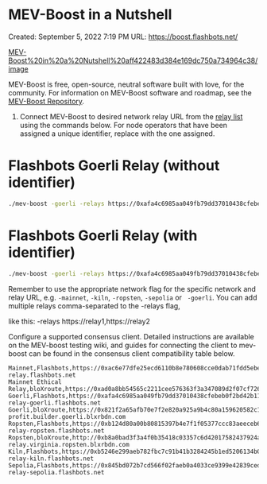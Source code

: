 # MEV-Boost in a Nutshell

Created: September 5, 2022 7:19 PM
URL: https://boost.flashbots.net/

[MEV-Boost%20in%20a%20Nutshell%20aff422483d384e169dc750a734964c38/image](MEV-Boost%20in%20a%20Nutshell%20aff422483d384e169dc750a734964c38/image)

MEV-Boost is free, open-source, neutral software built with love, for the community. For information on MEV-Boost software and roadmap, see the [MEV-Boost Repository](https://github.com/flashbots/mev-boost/).

1. Connect MEV-Boost to desired network relay URL from the [relay list](https://boost.flashbots.net/#block-8816bf07534945d08658c0dc35c7e48b) using the commands below. For node operators that have been assigned a unique identifier, replace **<identifier>** with the one assigned.

# Flashbots Goerli Relay (without identifier)
```bash
./mev-boost -goerli -relays https://0xafa4c6985aa049fb79dd37010438cfebeb0f2bd42b115b89dd678dab0670c1de38da0c4e9138c9290a398ecd9a0b3110@builder-relay-goerli.flashbots.net
```

# Flashbots Goerli Relay (with identifier)
```bash
./mev-boost -goerli -relays https://0xafa4c6985aa049fb79dd37010438cfebeb0f2bd42b115b89dd678dab0670c1de38da0c4e9138c9290a398ecd9a0b3110@builder-relay-goerli.flashbots.net?id=<identifier>
```
Remember to use the appropriate network flag for the specific network and relay URL, 
e.g. `-mainnet`, `-kiln`, `-ropsten`, `-sepolia` or ` -goerli`.
You can add multiple relays comma-separated to the -relays flag, 

like this: -relays https://relay1,https://relay2

Configure a supported consensus client. Detailed instructions are available on the MEV-boost testing wiki, and guides for connecting the client to mev-boost can be found in the consensus client compatibility table below.


```csv
Mainnet,Flashbots,https://0xac6e77dfe25ecd6110b8e780608cce0dab71fdd5ebea22a16c0205200f2f8e2e3ad3b71d3499c54ad14d6c21b41a37ae@boost-relay.flashbots.net
Mainnet Ethical Relay,bloXroute,https://0xad0a8bb54565c2211cee576363f3a347089d2f07cf72679d16911d740262694cadb62d7fd7483f27afd714ca0f1b9118@bloxroute.ethical.blxrbdn.com
Goerli,Flashbots,https://0xafa4c6985aa049fb79dd37010438cfebeb0f2bd42b115b89dd678dab0670c1de38da0c4e9138c9290a398ecd9a0b3110@builder-relay-goerli.flashbots.net
Goerli,bloXroute,https://0x821f2a65afb70e7f2e820a925a9b4c80a159620582c1766b1b09729fec178b11ea22abb3a51f07b288be815a1a2ff516@bloxroute.max-profit.builder.goerli.blxrbdn.com
Ropsten,Flashbots,https://0xb124d80a00b80815397b4e7f1f05377ccc83aeeceb6be87963ba3649f1e6efa32ca870a88845917ec3f26a8e2aa25c77@builder-relay-ropsten.flashbots.net
Ropsten,bloXroute,http://0xb8a0bad3f3a4f0b35418c03357c6d42017582437924a1e1ca6aee2072d5c38d321d1f8b22cd36c50b0c29187b6543b6e@builder-relay.virginia.ropsten.blxrbdn.com
Kiln,Flashbots,https://0xb5246e299aeb782fbc7c91b41b3284245b1ed5206134b0028b81dfb974e5900616c67847c2354479934fc4bb75519ee1@builder-relay-kiln.flashbots.net
Sepolia,Flashbots,https://0x845bd072b7cd566f02faeb0a4033ce9399e42839ced64e8b2adcfc859ed1e8e1a5a293336a49feac6d9a5edb779be53a@builder-relay-sepolia.flashbots.net
```


